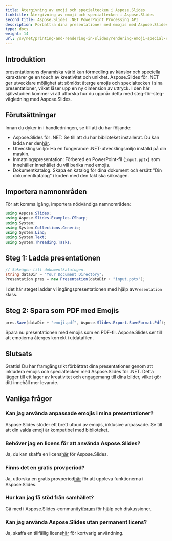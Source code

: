 ```yaml
---
title: Återgivning av emoji och specialtecken i Aspose.Slides
linktitle: Återgivning av emoji och specialtecken i Aspose.Slides
second_title: Aspose.Slides .NET PowerPoint Processing API
description: Förbättra dina presentationer med emojis med Aspose.Slides för .NET. Följ vår steg-för-steg-guide för att lägga till en kreativ touch utan ansträngning.
type: docs
weight: 14
url: /sv/net/printing-and-rendering-in-slides/rendering-emoji-special-characters/
---
```

## Introduktion
presentationens dynamiska värld kan förmedling av känslor och speciella karaktärer ge en touch av kreativitet och unikhet. Aspose.Slides för .NET ger utvecklare möjlighet att sömlöst återge emojis och specialtecken i sina presentationer, vilket låser upp en ny dimension av uttryck. I den här självstudien kommer vi att utforska hur du uppnår detta med steg-för-steg-vägledning med Aspose.Slides.
## Förutsättningar
Innan du dyker in i handledningen, se till att du har följande:
-  Aspose.Slides för .NET: Se till att du har biblioteket installerat. Du kan ladda ner den[här](https://releases.aspose.com/slides/net/).
- Utvecklingsmiljö: Ha en fungerande .NET-utvecklingsmiljö inställd på din maskin.
- Inmatningspresentation: Förbered en PowerPoint-fil (`input.pptx`) som innehåller innehållet du vill berika med emojis.
- Dokumentkatalog: Skapa en katalog för dina dokument och ersätt "Din dokumentkatalog" i koden med den faktiska sökvägen.
## Importera namnområden
För att komma igång, importera nödvändiga namnområden:
```csharp
using Aspose.Slides;
using Aspose.Slides.Examples.CSharp;
using System;
using System.Collections.Generic;
using System.Linq;
using System.Text;
using System.Threading.Tasks;
```
## Steg 1: Ladda presentationen
```csharp
// Sökvägen till dokumentkatalogen.
string dataDir = "Your Document Directory";
Presentation pres = new Presentation(dataDir + "input.pptx");
```
 I det här steget laddar vi ingångspresentationen med hjälp av`Presentation` klass.
## Steg 2: Spara som PDF med Emojis
```csharp
pres.Save(dataDir + "emoji.pdf", Aspose.Slides.Export.SaveFormat.Pdf);
```
Spara nu presentationen med emojis som en PDF-fil. Aspose.Slides ser till att emojierna återges korrekt i utdatafilen.
## Slutsats
Grattis! Du har framgångsrikt förbättrat dina presentationer genom att inkludera emojis och specialtecken med Aspose.Slides för .NET. Detta lägger till ett lager av kreativitet och engagemang till dina bilder, vilket gör ditt innehåll mer levande.
## Vanliga frågor
### Kan jag använda anpassade emojis i mina presentationer?
Aspose.Slides stöder ett brett utbud av emojis, inklusive anpassade. Se till att din valda emoji är kompatibel med biblioteket.
### Behöver jag en licens för att använda Aspose.Slides?
 Ja, du kan skaffa en licens[här](https://purchase.aspose.com/buy) för Aspose.Slides.
### Finns det en gratis provperiod?
 Ja, utforska en gratis provperiod[här](https://releases.aspose.com/) för att uppleva funktionerna i Aspose.Slides.
### Hur kan jag få stöd från samhället?
 Gå med i Aspose.Slides-communityt[forum](https://forum.aspose.com/c/slides/11) för hjälp och diskussioner.
### Kan jag använda Aspose.Slides utan permanent licens?
 Ja, skaffa en tillfällig licens[här](https://purchase.aspose.com/temporary-license/) för kortvarig användning.